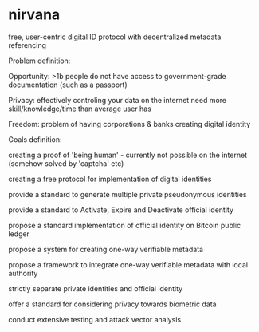 # nirvana
free, user-centric digital ID protocol with decentralized metadata referencing

Problem definition:

Opportunity: >1b people do not have access to government-grade documentation (such as a passport) 

Privacy: effectively controling your data on the internet need more skill/knowledge/time than average user has

Freedom: problem of having corporations & banks creating digital identity

Goals definition:

creating a proof of 'being human' - currently not possible on the internet (somehow solved by 'captcha' etc)

creating a free protocol for implementation of digital identities

provide a standard to generate multiple private pseudonymous identities

provide a standard to Activate, Expire and Deactivate official identity

propose a standard implementation of official identity on Bitcoin public ledger

propose a system for creating one-way verifiable metadata

propose a framework to integrate one-way verifiable metadata with local authority

strictly separate private identities and official identity

offer a standard for considering privacy towards biometric data

conduct extensive testing and attack vector analysis
